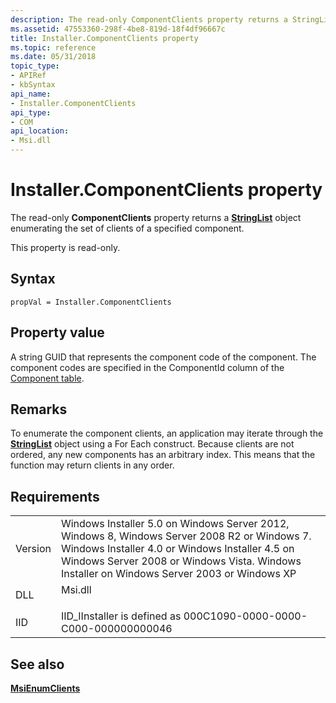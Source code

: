 ```yaml
---
description: The read-only ComponentClients property returns a StringList object enumerating the set of clients of a specified component.
ms.assetid: 47553360-298f-4be8-819d-18f4df96667c
title: Installer.ComponentClients property
ms.topic: reference
ms.date: 05/31/2018
topic_type: 
- APIRef
- kbSyntax
api_name: 
- Installer.ComponentClients
api_type: 
- COM
api_location: 
- Msi.dll
---
```


# Installer.ComponentClients property

The read-only **ComponentClients** property returns a [**StringList**](stringlist-object.md) object enumerating the set of clients of a specified component.

This property is read-only.

## Syntax


```JScript
propVal = Installer.ComponentClients
```



## Property value

A string GUID that represents the component code of the component. The component codes are specified in the ComponentId column of the [Component table](component-table.md).

## Remarks

To enumerate the component clients, an application may iterate through the [**StringList**](stringlist-object.md) object using a For Each construct. Because clients are not ordered, any new components has an arbitrary index. This means that the function may return clients in any order.

## Requirements



|                    |                                                                                                                                                                                                                                                         |
|--------------------|---------------------------------------------------------------------------------------------------------------------------------------------------------------------------------------------------------------------------------------------------------|
| Version<br/> | Windows Installer 5.0 on Windows Server 2012, Windows 8, Windows Server 2008 R2 or Windows 7. Windows Installer 4.0 or Windows Installer 4.5 on Windows Server 2008 or Windows Vista. Windows Installer on Windows Server 2003 or Windows XP<br/> |
| DLL<br/>     | <dl> <dt>Msi.dll</dt> </dl>                                                                                                                                                                      |
| IID<br/>     | IID\_IInstaller is defined as 000C1090-0000-0000-C000-000000000046<br/>                                                                                                                                                                           |



## See also

<dl> <dt>

[**MsiEnumClients**](/windows/desktop/api/Msi/nf-msi-msienumclientsa)
</dt> </dl>

 

 




